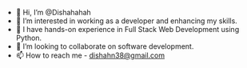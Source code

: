 - 👋 Hi, I’m @Dishahahah
- 👀 I’m interested in working as a developer and enhancing my skills.
- 🌱 I have hands-on experience in Full Stack Web Development using Python.
- 💞️ I’m looking to collaborate on software development.
- 📫 How to reach me - dishahn38@gmail.com

<!---
Dishahahah/Dishahahah is a ✨ special ✨ repository because its `README.md` (this file) appears on your GitHub profile.
You can click the Preview link to take a look at your changes.
--->
